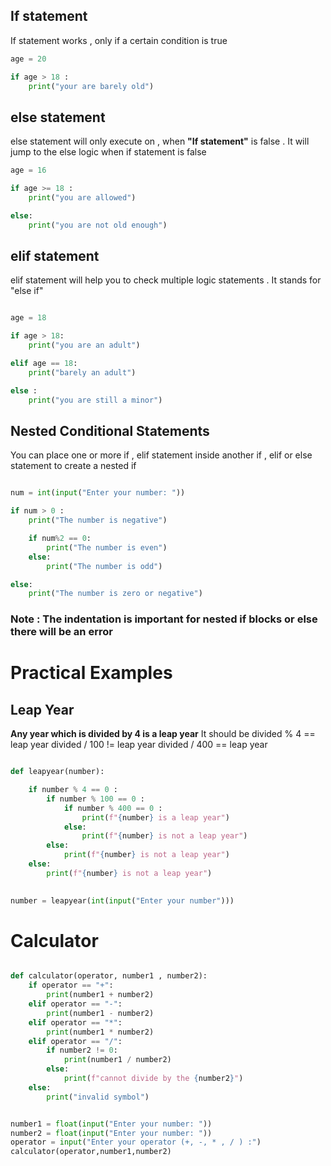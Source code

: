 
## If statement 
If statement works , only if a certain condition is true 
```python
age = 20

if age > 18 :
	print("your are barely old")
```

## else statement 
else statement will only execute on , when **"If statement"** is false . It will jump to the else logic when if statement is false 

```python
age = 16

if age >= 18 :
	print("you are allowed")

else:
	print("you are not old enough")
```

## elif statement

elif statement will help you to check multiple logic statements . It stands for "else if"

```python

age = 18

if age > 18:
	print("you are an adult")

elif age == 18:
	print("barely an adult")

else :
	print("you are still a minor")
```

## Nested Conditional Statements 

You can place one or more if , elif statement inside another if , elif  or else statement to create a nested if 

```python

num = int(input("Enter your number: "))

if num > 0 :
	print("The number is negative")

	if num%2 == 0:
		print("The number is even")
	else:
		print("The number is odd")

else:
	print("The number is zero or negative")
```



### Note : The indentation is important for nested if blocks or else there will be an error 
# Practical Examples 


## Leap Year 

**Any year which is divided by 4  is a leap year**
It should be divided  % 4 ==  leap year
divided / 100 != leap year
divided / 400 == leap year

```python

def leapyear(number):

	if number % 4 == 0 :
		if number % 100 == 0 :
			if number % 400 == 0 :
				print(f"{number} is a leap year")
			else:
				print(f"{number} is not a leap year")
		else:
			print(f"{number} is not a leap year")
	else:
		print(f"{number} is not a leap year")
		

number = leapyear(int(input("Enter your number")))

```


# Calculator 

```python

def calculator(operator, number1 , number2):
	if operator == "+":
		print(number1 + number2)
	elif operator == "-":
		print(number1 - number2)
	elif operator == "*":
		print(number1 * number2)
	elif operator == "/":
		if number2 != 0:
			print(number1 / number2)
		else:
			print(f"cannot divide by the {number2}")
	else:
		print("invalid symbol")


number1 = float(input("Enter your number: "))
number2 = float(input("Enter your number: "))
operator = input("Enter your operator (+, -, * , / ) :")
calculator(operator,number1,number2)

```
